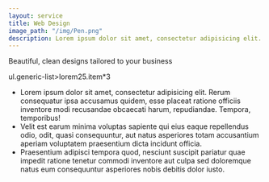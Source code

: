 ```yaml
---
layout: service
title: Web Design
image_path: "/img/Pen.png"
description: Lorem ipsum dolor sit amet, consectetur adipisicing elit.
---
```

Beautiful, clean designs tailored to your business

ul.generic-list>lorem25.item*3

<ul class="generic-list">
	<li class="item">Lorem ipsum dolor sit amet, consectetur adipisicing elit. Rerum consequatur ipsa accusamus quidem, esse placeat ratione officiis inventore modi recusandae obcaecati harum, repudiandae. Tempora, temporibus!</li>
	<li class="item">Velit est earum minima voluptas sapiente qui eius eaque repellendus odio, odit, quasi consequuntur, aut natus asperiores totam accusantium aperiam voluptatem praesentium dicta incidunt officia.</li>
	<li class="item">Praesentium adipisci tempora quod, nesciunt suscipit pariatur quae impedit ratione tenetur commodi inventore aut culpa sed doloremque natus eum consequuntur asperiores nobis debitis dolor iusto.</li>
</ul>